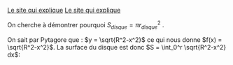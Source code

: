 [Le site qui explique](https://www.mathweb.fr/euclide/2020/10/10/pourquoi-le-volume-dune-sphere-est-egal-a-frac43pi-r3-explications-avec-les-integrales/)
[Le site qui explique](https://www.mathweb.fr/euclide/2019/05/18/pourquoi-laire-dun-disque-est-egale-a-pi-r2/)

On cherche à démontrer pourquoi $S_{disque} = πr_{disque}^2$ .

On sait par Pytagore que : $y = \sqrt{R^2-x^2}$ ce qui nous donne $f(x) = \sqrt{R^2-x^2}$.
La surface du disque est donc $S = \int_0^r \sqrt{R^2-x^2} dx$:

